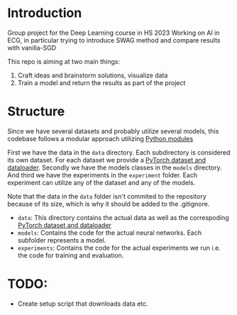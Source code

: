 # Introduction
Group project for the Deep Learning course in HS 2023
Working on AI in ECG, in particular trying to introduce SWAG method and compare results with vanilla-SGD 

This repo is aiming at two main things:
1. Craft ideas and brainstorm solutions, visualize data
2. Train a model and return the results as part of the project

# Structure
Since we have several datasets and probably utilize several models, this codebase follows a modular approach utilizing [Python modules](https://docs.python.org/3/tutorial/modules.html)

First we have the data in the `data` directory. Each subdirectory is considered its own dataset. For each dataset we provide a [PyTorch dataset and dataloader](https://pytorch.org/tutorials/beginner/basics/data_tutorial.html). Secondly we have the models classes in the `models` directory. And third we have the experiments in the `experiment` folder. Each experiment can utilize any of the dataset and any of the models.

Note that the data in the `data` folder isn't commited to the repository because of its size, which is why it should be added to the .gitignore.

- `data`: This directory contains the actual data as well as the correspoding [PyTorch dataset and dataloader](https://pytorch.org/tutorials/beginner/basics/data_tutorial.html)
- `models`: Contains the code for the actual neural networks. Each subfolder represents a model.
- `experiments`: Contains the code for the actual experiments we run i.e. the code for training and evaluation.

# TODO:
- Create setup script that downloads data etc.